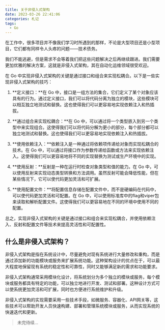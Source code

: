 ```yaml
---
title: 关于非侵入式架构
date: 2023-03-26 22:41:06
categories: 札记
tags:
  - Go
---
```


在工作中，很多项目并不像我们学习时所遇到的那样，不论是大型项目还是小型项目，它们都有同样令人头疼的问题——技术债务。

我们不能逃避，但是需求不会等着我们把这些问题解决之后再继续跟进。我们需要更加优雅的解决方案，这就是非侵入式架构，其在自动化运维领域很受欢迎。

在 Go 中实现非侵入式架构的关键是通过接口和组合来实现松耦合。以下是一些实现非侵入式架构的技巧：

<!-- more -->

1. **定义接口：**在 Go 中，接口是一组方法的集合，它们定义了某个对象应该具有的行为。通过定义接口，我们可以将代码分离为独立的模块，这些模块可以相互独立地测试和替换。这也使得我们可以更容易地实现依赖注入和热插拔。

2. **通过组合来实现松耦合：**在 Go 中，可以通过将一个类型嵌入到另一个类型中来实现组合。这使得我们可以将代码分解为更小的部分，每个部分都可以独立地测试和替换。这也使得我们可以更容易地实现依赖注入和热插拔。

3. **使用依赖注入：**依赖注入是一种通过将依赖项传递给对象而实现松耦合的技术。在 Go 中，可以通过将接口作为参数传递给函数或方法来实现依赖注入。这使得我们可以更容易地将不同的实现替换为测试或生产环境中的实现。

4. **使用反射：**反射是一种在运行时检查对象类型和值的能力。在 Go 中，可以使用反射来实现动态类型转换和方法调用。虽然反射可能会降低性能，但在某些情况下，它可以使代码更加灵活和可扩展。

5. **使用配置文件：**将配置信息存储在配置文件中，而不是硬编码在代码中，可以使代码更加灵活和可配置。在 Go 中，可以使用标准库中的flag和viper包来读取和解析配置文件。这使得我们可以更容易地在不同的环境中使用不同的配置。

总之，实现非侵入式架构的关键是通过接口和组合来实现松耦合，并使用依赖注入、反射和配置文件等技术来提高灵活性和可配置性。

## 什么是非侵入式架构？

非侵入式架构是指在系统设计中，尽量避免对现有系统进行大量修改和重构，而是通过添加新的功能模块或服务来扩展系统功能。这种架构设计的优点在于，可以最大程度地保留现有系统的稳定性和可靠性，同时又能够满足新的需求和功能要求。

非侵入式架构通常采用模块化设计，将系统划分为多个独立的模块或服务，每个模块或服务都具有特定的功能，可以独立地进行开发、测试和部署。这种设计方式可以使系统更加灵活和可扩展，同时也方便进行系统维护和升级。

非侵入式架构的实现需要采用一些技术手段，如微服务、容器化、API网关等，这些技术可以帮助开发人员快速构建、部署和管理系统模块或服务，从而实现系统的快速迭代和更新。

> 未完待续...